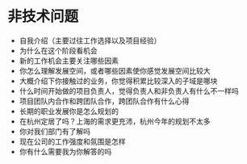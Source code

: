 # 非技术问题

- 自我介绍（主要过往工作选择以及项目经验）
- 为什么在这个阶段看机会
- 新的工作机会主要关注哪些因素
- 你怎么理解发展空间，或者哪些因素使你感觉发展空间比较大
- 大概介绍下你接触过的业务，你觉得积累比较深入的子域是哪块
- 什么时间开始做的项目负责人，觉得负责人和非负责人有什么不一样吗
- 项目团队内合作和跨团队合作，跨团队合作有什么心得
- 长期的职业发展你是怎么规划的
- 在杭州定居了吗？上海的需求更充沛，杭州今年的规划不太多
- 你对我们部门有了解吗
- 现在公司的工作强度和氛围是怎样
- 你有什么需要我为你解答的吗
